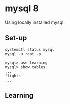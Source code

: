 # mysql 8

Using locally installed mysql.

## Set-up

```mysql
systemctl status mysql
mysql -u root -p

mysql> use learning
mysql> show tables
...
flights
...
```

## Learning
